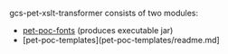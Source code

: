 gcs-pet-xslt-transformer consists of two modules:
* [pet-poc-fonts](pet-poc-fonts/readme.md) (produces executable jar)
* [pet-poc-templates](pet-poc-templates/readme.md]